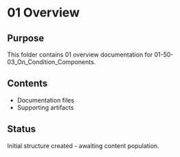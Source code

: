 # 01 Overview

## Purpose
This folder contains 01 overview documentation for 01-50-03_On_Condition_Components.

## Contents
- Documentation files
- Supporting artifacts

## Status
Initial structure created - awaiting content population.
